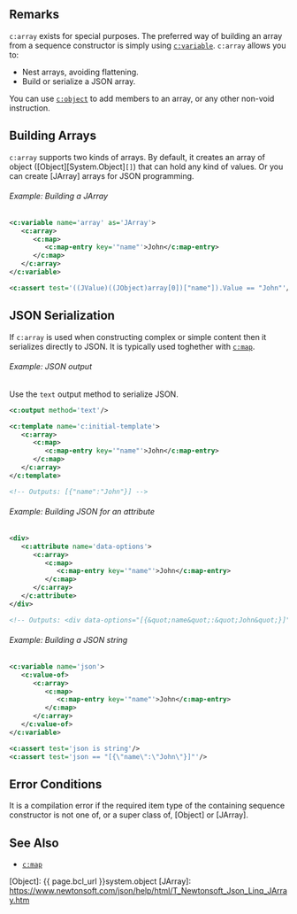 
## Remarks

`c:array` exists for special purposes. The preferred way of building an array from a sequence constructor is simply using [`c:variable`](variable.html). `c:array` allows you to:

- Nest arrays, avoiding flattening.
- Build or serialize a JSON array.

You can use [`c:object`](object.html) to add members to an array, or any other non-void instruction.

## Building Arrays

`c:array` supports two kinds of arrays. By default, it creates an array of object ([Object][System.Object]`[]`) that can hold any kind of values. Or you can create [JArray] arrays for JSON programming.

<div class="note eg" markdown="1">

###### Example: Building a JArray

```xml
<c:variable name='array' as='JArray'>
   <c:array>
      <c:map>
         <c:map-entry key='"name"'>John</c:map-entry>
      </c:map>
   </c:array>
</c:variable>

<c:assert test='((JValue)((JObject)array[0])["name"]).Value == "John"'/>
```

</div>

## JSON Serialization

If `c:array` is used when constructing complex or simple content then it serializes directly to JSON. It is typically used toghether with [`c:map`](map.html).

<div class="note eg" markdown="1">

###### Example: JSON output
Use the `text` output method to serialize JSON.

```xml
<c:output method='text'/>

<c:template name='c:initial-template'>
   <c:array>
      <c:map>
         <c:map-entry key='"name"'>John</c:map-entry>
      </c:map>
   </c:array>
</c:template>

<!-- Outputs: [{"name":"John"}] -->
```

</div>

<div class="note eg" markdown="1">

###### Example: Building JSON for an attribute

```xml
<div>
   <c:attribute name='data-options'>
      <c:array>
         <c:map>
            <c:map-entry key='"name"'>John</c:map-entry>
         </c:map>
      </c:array>
   </c:attribute>
</div>

<!-- Outputs: <div data-options="[{&quot;name&quot;:&quot;John&quot;}]"/> -->
```

</div>

<div class="note eg" markdown="1">

###### Example: Building a JSON string

```xml
<c:variable name='json'>
   <c:value-of>
      <c:array>
         <c:map>
            <c:map-entry key='"name"'>John</c:map-entry>
         </c:map>
      </c:array>
   </c:value-of>
</c:variable>

<c:assert test='json is string'/>
<c:assert test='json == "[{\"name\":\"John\"}]"'/>
```

</div>

## Error Conditions

It is a compilation error if the required item type of the containing sequence constructor is not one of, or a super class of, [Object] or [JArray].

## See Also

- [`c:map`](map.html)

[Object]: {{ page.bcl_url }}system.object
[JArray]: https://www.newtonsoft.com/json/help/html/T_Newtonsoft_Json_Linq_JArray.htm
